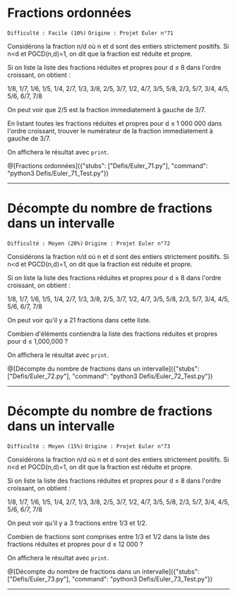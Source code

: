# Fractions ordonnées
`Difficulté : Facile (10%)`
`Origine : Projet Euler n°71`

Considérons la fraction n/d où n et d sont des entiers strictement positifs. Si n<d et PGCD(n,d)=1, on dit que la fraction est réduite et propre.

Si on liste la liste des fractions réduites et propres pour d ≤ 8 dans l'ordre croissant, on obtient :

1/8, 1/7, 1/6, 1/5, 1/4, 2/7, 1/3, 3/8, 2/5, 3/7, 1/2, 4/7, 3/5, 5/8, 2/3, 5/7, 3/4, 4/5, 5/6, 6/7, 7/8

On peut voir que 2/5 est la fraction immediatement à gauche de 3/7.

En listant toutes les fractions réduites et propres pour d ≤ 1 000 000 dans l'ordre croissant, trouver le numérateur de la fraction immediatement à gauche de 3/7.

On affichera le résultat avec `print`.

@[Fractions ordonnées]({"stubs": ["Defis/Euler_71.py"], "command": "python3 Defis/Euler_71_Test.py"})

---

# Décompte du nombre de fractions dans un intervalle
`Difficulté : Moyen (20%)`
`Origine : Projet Euler n°72`

Considérons la fraction n/d où n et d sont des entiers strictement positifs. Si n<d et PGCD(n,d)=1, on dit que la fraction est réduite et propre.

Si on liste la liste des fractions réduites et propres pour d ≤ 8 dans l'ordre croissant, on obtient :

1/8, 1/7, 1/6, 1/5, 1/4, 2/7, 1/3, 3/8, 2/5, 3/7, 1/2, 4/7, 3/5, 5/8, 2/3, 5/7, 3/4, 4/5, 5/6, 6/7, 7/8

On peut voir qu'il y a 21 fractions dans cette liste.

Combien d'éléments contiendra la liste des fractions réduites et propres pour d ≤ 1,000,000 ?

On affichera le résultat avec `print`.

@[Décompte du nombre de fractions dans un intervalle]({"stubs": ["Defis/Euler_72.py"], "command": "python3 Defis/Euler_72_Test.py"})

---

# Décompte du nombre de fractions dans un intervalle
`Difficulté : Moyen (15%)`
`Origine : Projet Euler n°73`

Considérons la fraction n/d où n et d sont des entiers strictement positifs. Si n<d et PGCD(n,d)=1, on dit que la fraction est réduite et propre.

Si on liste la liste des fractions réduites et propres pour d ≤ 8 dans l'ordre croissant, on obtient :

1/8, 1/7, 1/6, 1/5, 1/4, 2/7, 1/3, 3/8, 2/5, 3/7, 1/2, 4/7, 3/5, 5/8, 2/3, 5/7, 3/4, 4/5, 5/6, 6/7, 7/8

On peut voir qu'il y a 3 fractions entre 1/3 et 1/2.

Combien de fractions sont comprises entre 1/3 et 1/2 dans la liste des fractions réduites et propres pour d ≤ 12 000 ?

On affichera le résultat avec `print`.

@[Décompte du nombre de fractions dans un intervalle]({"stubs": ["Defis/Euler_73.py"], "command": "python3 Defis/Euler_73_Test.py"})

---
